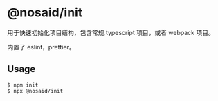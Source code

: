 # @nosaid/init

用于快速初始化项目结构，包含常规 typescript 项目，或者 webpack 项目。

内置了 eslint，prettier。

## Usage

```shell
$ npm init
$ npx @nosaid/init
```

